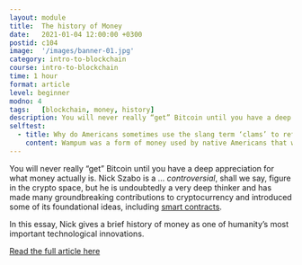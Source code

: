 ```yaml
---
layout: module
title:  The history of Money
date:   2021-01-04 12:00:00 +0300
postid: c104
image:  '/images/banner-01.jpg'
category: intro-to-blockchain
course: intro-to-blockchain
time: 1 hour
format: article
level: beginner
modno: 4
tags:   [blockchain, money, history]
description: You will never really “get” Bitcoin until you have a deep appreciation for what money actually is. Nick Szabo is a .. controversial .. figure in the crypto space, but he is undoubtedly a very deep thinker and has made many groundbreaking contributions to cryptocurrency and introduced some of its foundational ideas, including smart contracts. In this essay, Nick gives a brief history of money as one of humanity’s most important technological innovations.
selftest:
  - title: Why do Americans sometimes use the slang term ‘clams’ to refer to money?
    content: Wampum was a form of money used by native Americans that was made from clamshells.
---
```


You will never really “get” Bitcoin until you have a deep appreciation for what money actually is.
Nick Szabo is a ... _controversial_, shall we say, figure in the crypto space, but he is undoubtedly a very deep thinker
and has made many groundbreaking contributions to cryptocurrency and introduced some of its foundational ideas,
including [smart contracts](https://en.wikipedia.org/wiki/Smart_contract).

In this essay, Nick gives a brief history of money as one of humanity’s most important technological innovations.

<a href="https://nakamotoinstitute.org/shelling-out/" target="_blank" class="purpleBtn" >Read the full article here</a>
